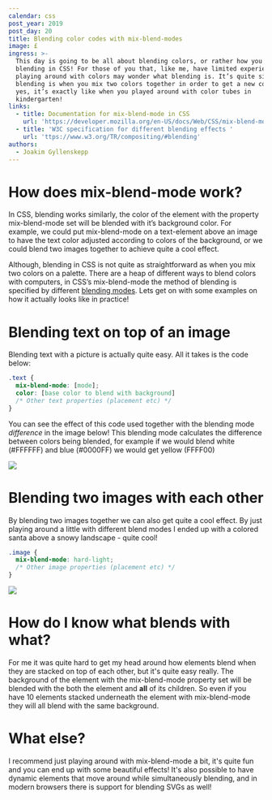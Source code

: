 ```yaml
---
calendar: css
post_year: 2019
post_day: 20
title: Blending color codes with mix-blend-modes
image: £
ingress: >-
  This day is going to be all about blending colors, or rather how you can do
  blending in CSS! For those of you that, like me, have limited experience
  playing around with colors may wonder what blending is. It’s quite simple,
  blending is when you mix two colors together in order to get a new color - and
  yes, it’s exactly like when you played around with color tubes in
  kindergarten!
links:
  - title: Documentation for mix-blend-mode in CSS
    url: 'https://developer.mozilla.org/en-US/docs/Web/CSS/mix-blend-mode'
  - title: 'W3C specification for different blending effects '
    url: 'ttps://www.w3.org/TR/compositing/#blending'
authors:
  - Joakim Gyllenskepp
---
```

# How does mix-blend-mode work?
In CSS, blending works similarly, the color of the element with the property mix-blend-mode set will be blended with it’s background color. 
For example, we could put mix-blend-mode on a text-element above an image to have the text color adjusted according to colors of the background, or we could blend two images together to achieve quite a cool effect.

Although, blending in CSS is not quite as straightforward as when you mix two colors on a palette. There are a heap of different ways to blend colors with computers, in CSS’s mix-blend-mode the method of blending is specified by different [blending modes](https://developer.mozilla.org/en-US/docs/Web/CSS/mix-blend-mode). 
Lets get on with some examples on how it actually looks like in practice! 


# Blending text on top of an image
Blending text with a picture is actually quite easy. All it takes is the code below:

``` CSS
.text {
  mix-blend-mode: [mode];
  color: [base color to blend with background]
  /* Other text properties (placement etc) */
}
```
You can see the effect of this code used together with the blending mode *difference* in the image below! This blending mode calculates the difference between colors being blended, for example if we would blend white (#FFFFFF) and blue (#0000FF) we would get yellow (FFFF00)

<img class="wide-image" src="https://i.ibb.co/JjJ0Vsf/css-christmas-textpic.png" />


# Blending two images with each other
By blending two images together we can also get quite a cool effect. By just playing around a little with different blend modes I ended up with a colored santa above a snowy landscape - quite cool!

``` CSS
.image {
  mix-blend-mode: hard-light;
  /* Other image properties (placement etc) */
}
```

<img class="wide-image" src="https://i.ibb.co/vLhNgvN/css-christmas-picpic.png" />

# How do I know what blends with what?
For me it was quite hard to get my head around how elements blend when they are stacked on top of each other, but it's quite easy really. The background of the element with the mix-blend-mode property set will be blended with the both the element and **all** of its children. So even if you have 10 elements stacked underneath the element with mix-blend-mode they will all blend with the same background.

# What else?
I recommend just playing around with mix-blend-mode a bit, it's quite fun and you can end up with some beautiful effects! It's also possible to have dynamic elements that move around while simultaneously blending, and in modern browsers there is support for blending SVGs as well!
